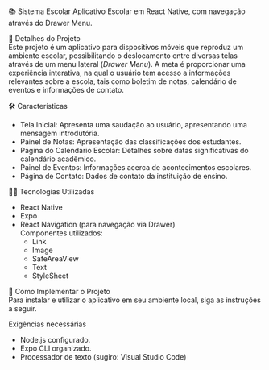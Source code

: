 📚 Sistema Escolar 
Aplicativo Escolar em React Native, com navegação através do Drawer Menu.

📖 Detalhes do Projeto  
Este projeto é um aplicativo para dispositivos móveis que reproduz um ambiente escolar, possibilitando o deslocamento entre diversas telas através de um menu lateral (*Drawer Menu*). A meta é proporcionar uma experiência interativa, na qual o usuário tem acesso a informações relevantes sobre a escola, tais como boletim de notas, calendário de eventos e informações de contato.

🛠️ Características  
- Tela Inicial: Apresenta uma saudação ao usuário, apresentando uma mensagem introdutória.  
- Painel de Notas: Apresentação das classificações dos estudantes.  
- Página do Calendário Escolar: Detalhes sobre datas significativas do calendário acadêmico.  
- Painel de Eventos: Informações acerca de acontecimentos escolares.  
- Página de Contato: Dados de contato da instituição de ensino.

🧑‍💻 Tecnologias Utilizadas  
- React Native  
- Expo
- React Navigation (para navegação via Drawer)  
  Componentes utilizados:  
  - Link  
  - Image  
  - SafeAreaView  
  - Text  
  - StyleSheet

🚀 Como Implementar o Projeto  
Para instalar e utilizar o aplicativo em seu ambiente local, siga as instruções a seguir.

Exigências necessárias 
- Node.js configurado.  
- Expo CLI organizado.  
- Processador de texto (sugiro: Visual Studio Code)
